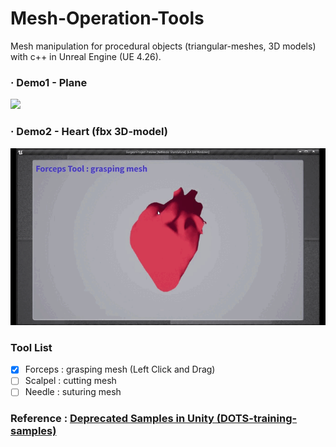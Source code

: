 # Mesh-Operation-Tools
Mesh manipulation for procedural objects (triangular-meshes, 3D models) with c++ in Unreal Engine (UE 4.26).

### · Demo1 - Plane 
<p><img src="https://github.com/NUZEROVI/MeshOperationTools/blob/main/Screenshots/01_PlaneMeshDemo/01_Demo.gif?raw=true"></p>

### · Demo2 - Heart (fbx 3D-model)
<p><img src="https://github.com/NUZEROVI/MeshOperationTools/blob/main/Screenshots/02_Heart_FBX_3D_Model_Demo/02_HeartDemo.gif?raw=true"></p>


### Tool List

- [x] Forceps : grasping mesh (Left Click and Drag)
- [ ] Scalpel : cutting mesh
- [ ] Needle : suturing mesh

### Reference : [Deprecated Samples in Unity (DOTS-training-samples)](https://github.com/Unity-Technologies/DOTS-training-samples/tree/master/Original/SurgeonMaster)

